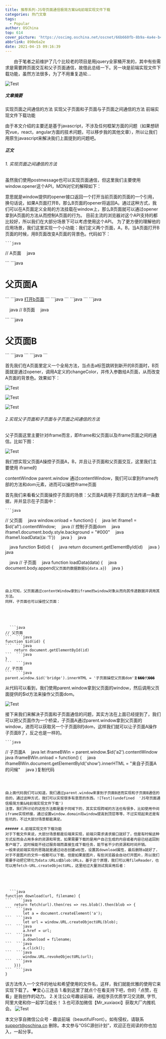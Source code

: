 ```yaml
---
title: 推荐系列-JS夸页面通信极简方案&纯前端实现文件下载
categories: 热门文章
tags:
  - Popular
author: OSChina
top: 614
cover_picture: 'https://oscimg.oschina.net/oscnet/66b660fb-8b9a-4a4e-b4a7-f135f63624cf.png'
abbrlink: 890e6a2e
date: 2021-04-15 09:16:39
---
```


&emsp;&emsp;由于笔者之前维护了几个比较老的项目是用jquery全家桶开发的，其中有些需求是需要跨页面交互和父子页面通信，故借此总结一下。另一块是前端实现文件下载功能，虽然方法很多，为了不用重复造轮...
<!-- more -->

                                                                                                                                                                                         
  
   
    
   
  
  
  ![Test](undefined  'JS夸页面通信极简方案&纯前端实现文件下载') 
   
  
  
 ##### 文章摘要 
  
  实现页面之间通信的方法 
  实现父子页面和子页面与子页面之间通信的方法 
  前端实现文件下载功能 
  
 由于本文介绍的主要还是基于javascript，不涉及任何框架方面的问题（如果想研究vue，react，angular方面的技术问题，可以移步我的其他文章），所以让我们用原生javascript来解决我们上面提到的问题吧。 
  
 ##### 正文 
  
 ###### 1. 实现页面之间通信的方法 
 虽然我们使用postmessage也可以实现页面通信，但这里我们主要使用window.opener这个API，MDN对它的解释如下： 
  
 意思就是window提供的opener接口返回一个打开当前页面的页面的一个引用，换句话说，如果A页面打开B，那么B页面的opener将返回A。通过这种方式，我们可以在A页面定义全局的方法挂载在window上，那么B页面就可以通过opener拿到A页面的方法从而控制A页面的行为。 
 目前主流的浏览器对这个API支持的都比较好，所以我们在大部分场景下可以考虑使用这个API。 
 为了更方便的理解他的应用场景，我们这里实现一个小功能：我们定义两个页面，A，B，当A页面打开B页面的时候，用B页面改变A页面的背景色。代码如下： 
   
  
  
   
   
    ```java 
  // A页面
  ```  ```java 
  <body>
  ```  ```java 
      <h1>父页面A</h1>
  ```  ```java 
      <a href="./b.html" target="_blank">打开b页面</a>
  ```  ```java 
      <script>
  ```  ```java 
          function changeColor(color) {
  ```  ```java 
              document.body.style.background = color
  ```  ```java 
          }
  ```  ```java 
  </script>
  ```  ```java 
  </body>
  ```  ```java 
  
  ```  ```java 
  // B页面
  ```  ```java 
  <body>
  ```  ```java 
      <h1>父页面B</h1>
  ```  ```java 
      <script>
  ```  ```java 
          window.opener.changeColor('blue')
  ```  ```java 
  </script>
  ```  ```java 
  </body>
  ``` 
  
  
   
 首先我们在A页面里定义一个全局方法，当点击a标签跳转到新开的B页面时，B页面就是通过opener，调用A定义的changeColor，并传入参数给A页面，从而改变A页面的背景色。效果如下： 
  
  ![Test](undefined  'JS夸页面通信极简方案&纯前端实现文件下载') 
  
  
  ![Test](undefined  'JS夸页面通信极简方案&纯前端实现文件下载') 
  
  
  ![Test](undefined  'JS夸页面通信极简方案&纯前端实现文件下载') 
  
  
 ###### 2.实现父子页面和子页面与子页面之间通信的方法 
 父子页面这里主要针对iframe而言，即iframe和父页面以及iframe页面之间的通信。比如下图： 
  
  ![Test](undefined  'JS夸页面通信极简方案&纯前端实现文件下载') 
  
 我们想实现父页面A操控子页面A，B，并且让子页面和父页面交互，这里我们主要使用 iframe的 
  
  
  contentWindow 
  parent.window 通过contentWindow，我们可以拿到iframe内部的方法和dom元素，进而可以操控iframe页面 
  
 首先我们来看看父页面操控子页面的场景：父页面A调用子页面的方法传递一条数据，并并显示在子页面中： 
   
  
  
   
   
    ```java 
  // 父页面
  ```  ```java 
  window.onload = function() {
  ```  ```java 
      let iframe1 = $id('a1').contentWindow;
  ```  ```java 
      // 控制子页面dom
  ```  ```java 
      iframe1.document.body.style.background = "#000"
  ```  ```java 
      iframe1.loadData({a: '1'})
  ```  ```java 
  }
  ```  ```java 
  
  ```  ```java 
  function $id(id) {
  ```  ```java 
      return document.getElementById(id)
  ```  ```java 
  }
  ```  ```java 
  
  ```  ```java 
  // 子页面
  ```  ```java 
  function loadData(data) {
  ```  ```java 
      document.body.append(`父页面的数据数据${data.a}`)
  ```  ```java 
  }
  ``` 
  
  
   
 由上可知，父页面通过contentWindow拿到iframe的window对象从而向其传递数据并调用其方法。 
 同样，子页面也可以操控父页面： 
   
  
  
   
   
    ```java 
  // 父页面
  ```  ```java 
  function $id(id) {
  ```  ```java 
      return document.getElementById(id)
  ```  ```java 
  }
  ```  ```java 
  // 子页面
  ```  ```java 
  parent.window.$id('bridge').innerHTML = '子页面操控父页面dom'复���代���
  ``` 
  
  
   
 从代码可以看到，我们使用parent.window拿到父页面的window，然后调用父页面提供的$id方法来操作父页面dom。 
  
  ![Test](undefined  'JS夸页面通信极简方案&纯前端实现文件下载') 
  
 接下来我们来解决子页面和子页面通信的问题，其实方法在上面已经提到了，我们可以把父页面作为一个桥梁，子页面A通过parent.window拿到父页面的window，进而可以获取另一个子页面B的dom，这样我们就可以让子页面A操作子页面B了，反之也是一样的。 
   
  
  
   
   
    ```java 
  // 子页面A
  ```  ```java 
  let iframeBWin = parent.window.$id('a2').contentWindow
  ```  ```java 
  iframeBWin.onload = function() {
  ```  ```java 
      iframeBWin.document.getElementById('show').innerHTML = "来自子页面A的问候"
  ```  ```java 
  }复制代码
  ``` 
  
  
   
 由上面代码我们可以知道，我们通过parent.window来拿到子页面B进而实现和子页面B通信的目的，通过这种方式，我们可以实现很多有意思的东西。![Test](undefined  'JS夸页面通信极简方案&纯前端实现文件下载') 
 注意，我们所讨论的这些方法都是基于同域下的，其实实现跨域的方法也有很多，比如使用中间iframe实现桥接，通过设置window.domain将window提高到顶层等等，不过实现起来还是有些坑的，不过大部分场景都能满足。 
  
 ###### 4.前端实现文件下载功能 
 对于下载文件来说，大部分场景都是后端来实现，前端只需求请求接口就好了，但是有时候这种方式反而会占用多余的资源和带宽，如果需要下载的是用户自己生成的内容或者内容已经返回到客户端了，这时候能不经过服务端而直接生成下载任务，能节省不少的资源和时间开销。 
 一般来说前端实现的思路就是通过动态创建a标签，设置其download属性，最后删除a就好了，对于不是图片的文件一般都可以下载，但是如果是图片，有些浏览器会自动打开图片，所以我们需要手动把它转化为data:URLs或blob:URLs，基于这个原理，我们可以用fileReader，也可以用fetch-URL.createObjectURL，这里经过大量测试我采用后者： 
   
  
  
   
   
    ```java 
  function download(url, filename) {
  ```  ```java 
      return fetch(url).then(res => res.blob().then(blob => {
  ```  ```java 
          let a = document.createElement('a');
  ```  ```java 
          let url = window.URL.createObjectURL(blob);
  ```  ```java 
          a.href = url;
  ```  ```java 
          a.download = filename;
  ```  ```java 
          a.click();
  ```  ```java 
          window.URL.revokeObjectURL(url);
  ```  ```java 
      }))
  ```  ```java 
  }
  ``` 
  
  
   
 该方法传入一个文件的地址和希望使用的文件名，这样，我们就能优雅的使用它来实现下载了。 
 ❤️爱心三连击 
 1.看到这里了就点个在看支持下吧，你的「点赞，在看」是我创作的动力。 
 2.关注公众号趣谈前端，进程序员优质学习交流群, 字节, 阿里大佬和你一起学习成长！ 
 3.也可添加微信【Mr_xuxiaoxi】获取大厂内推机会。 
 ![Test](undefined  'JS夸页面通信极简方案&纯前端实现文件下载') 
 
本文分享自微信公众号 - 趣谈前端（beautifulFront）。如有侵权，请联系 support@oschina.cn 删除。本文参与“OSC源创计划”，欢迎正在阅读的你也加入，一起分享。
                                        